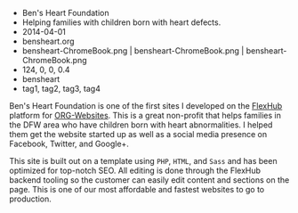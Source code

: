 * Ben's Heart Foundation
* Helping families with children born with heart defects.
* 2014-04-01
* bensheart.org
* bensheart-ChromeBook.png | bensheart-ChromeBook.png | bensheart-ChromeBook.png
* 124, 0, 0, 0.4
* bensheart
* tag1, tag2, tag3, tag4

Ben's Heart Foundation is one of the first sites I developed on the [FlexHub](http://flexhub.ampnetmedia.com) platform for [ORG-Websites](http://org-websites.com). This is a great non-profit that helps families in the DFW area who have children born with heart abnormalities. I helped them get the website started up as well as a social media presence on Facebook, Twitter, and Google+.

This site is built out on a template using `PHP`, `HTML`, and `Sass` and has been optimized for top-notch SEO. All editing is done through the FlexHub backend tooling so the customer can easily edit content and sections on the page. This is one of our most affordable and fastest websites to go to production.

